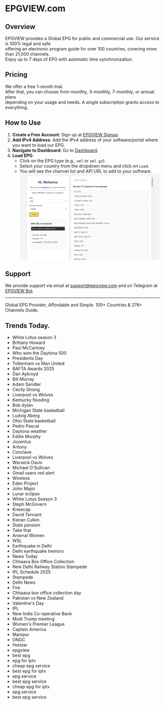 # EPGVIEW.com



## Overview
EPGVIEW provides a Global EPG for public and commercial use. Our service is 100% legal and safe\
offering an electronic program guide for over 100 countries, covering more than 21,000 channels.\
Enjoy up to 7 days of EPG with automatic time synchronization.

## Pricing
We offer a free 1-month trial. \
After that, you can choose from monthly, 3-monthly, 7-monthly, or annual plans \
depending on your usage and needs. A single subscription grants access to everything.

## How to Use
1. **Create a Free Account**: Sign up at [EPGVIEW Signup](https://epgview.com/signup.php).
2. **Add IPv4 Address**: Add the IPv4 address of your software/portal where you want to load our EPG.
3. **Navigate to Dashboard**: Go to [Dashboard](https://epgview.com/dashboard.php).
4. **Load EPG**:
   - Click on the EPG type (e.g., `xml` or `xml.gz`).
   - Select your country from the dropdown menu and click on `Load`.
   - You will see the channel list and API URL to add to your software.
![EPGVIEW](img/dashboard.png)
## Support
We provide support via email at [support@epgview.com](mailto:support@epgview.com) and on Telegram at [EPGVIEW Bot](https://t.me/epgview_bot).

---

Global EPG Provider, Affordable and Simple. 100+ Countries & 27K+ Channels Guide.

## Trends Today.

- White Lotus season 3
- Brittany Howard
- Paul McCartney
- Who won the Daytona 500
- Presidents Day
- Tottenham vs Man United
- BAFTA Awards 2025
- Dan Aykroyd
- Bill Murray
- Adam Sandler
- Cecily Strong
- Liverpool vs Wolves
- Kentucky flooding
- Bob dylan
- Michigan State basketball
- Ludvig Aberg
- Ohio State basketball
- Pedro Pascal
- Daytona weather
- Eddie Murphy
- Juventus
- Antony
- Conclave
- Liverpool vs Wolves
- Warwick Davis
- Michael O'Sullivan
- Gmail users red alert
- Wireless
- Eden Project
- John Major
- Lunar eclipse
- White Lotus Season 3
- Steph McGovern
- Kneecap
- David Tennant
- Kieran Culkin
- State pension
- Take that
- Arsenal Women
- WSL
- Earthquake in Delhi
- Delhi earthquake tremors
- News Today
- Chhaava Box Office Collection
- New Delhi Railway Station Stampede
- IPL Schedule 2025
- Stampede
- Delhi News
- Fire
- Chhaava box office collection day
- Pakistan vs New Zealand
- Valentine's Day
- IPL
- New India Co-operative Bank
- Modi Trump meeting
- Women's Premier League
- Captain America
- Manipur
- ONGC
- Hotstar
- epgview
- best epg
- epg for iptv
- cheap epg service
- best epg for iptv
- epg service
- best epg service
- cheap epg for iptv
- epg service
- best epg service
